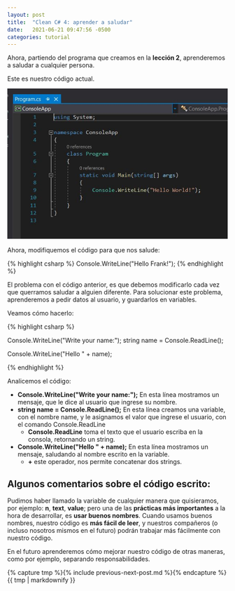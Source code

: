 ```yaml
---
layout: post
title:  "Clean C# 4: aprender a saludar"
date:   2021-06-21 09:47:56 -0500
categories: tutorial
---
```


Ahora, partiendo del programa que creamos en la **lección 2**, aprenderemos a saludar a cualquier persona.

Este es nuestro código actual.

![SolutionNaming](/assets/images/2_MyFirstProject/6.jpg)

Ahora, modifiquemos el código para que nos salude:

{% highlight csharp %}
Console.WriteLine("Hello Frank!");
{% endhighlight %}

El problema con el código anterior, es que debemos modificarlo cada vez que querramos saludar a alguien diferente. 
Para solucionar este problema, aprenderemos a pedir datos al usuario, y guardarlos en variables.

Veamos cómo hacerlo:

{% highlight csharp %}

Console.WriteLine("Write your name:");
string name = Console.ReadLine();

Console.WriteLine("Hello " + name);

{% endhighlight %}

Analicemos el código:

- **Console.WriteLine("Write your name:");** En esta línea mostramos un mensaje, que le dice al usuario que ingrese su nombre.
- **string name = Console.ReadLine();** En esta línea creamos una variable, con el nombre name, y le asignamos el valor que ingrese el usuario, con el comando Console.ReadLine
    - **Console.ReadLine** toma el texto que el usuario escriba en la consola, retornando un string.
- **Console.WriteLine("Hello " + name);** En esta línea mostramos un mensaje, saludando al nombre escrito en la variable.
    - **+** este operador, nos permite concatenar dos strings.

## Algunos comentarios sobre el código escrito:

 Pudimos haber llamado la variable de cualquier manera que quisieramos, por ejemplo: **n**, **text**, **value**; pero una de las **prácticas más importantes** a la hora de desarrollar, es **usar buenos nombres**.
 Cuando usamos buenos nombres, nuestro código es **más fácil de leer**, y nuestros compañeros (o incluso nosotros mismos en el futuro) podrán trabajar más fácilmente con nuestro código.

 En el futuro aprenderemos cómo mejorar nuestro código de otras maneras, como por ejemplo, separando responsabilidades.

{% capture tmp %}{% include previous-next-post.md %}{% endcapture %}
{{ tmp | markdownify }}